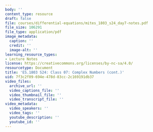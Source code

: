 ```yaml
---
body: ''
content_type: resource
draft: false
file: courses/differential-equations/mites_1803_s24_day7-notes.pdf
file_size: 106291
file_type: application/pdf
image_metadata:
  caption: ''
  credit: ''
  image-alt: ''
learning_resource_types:
- Lecture Notes
license: https://creativecommons.org/licenses/by-nc-sa/4.0/
resourcetype: Document
title: 'ES.1803 S24: Class 07: Complex Numbers (cont.)'
uid: 7f3c2f09-694e-478d-83cc-2c169191db37
video_files:
  archive_url: ''
  video_captions_file: ''
  video_thumbnail_file: ''
  video_transcript_file: ''
video_metadata:
  video_speakers: ''
  video_tags: ''
  youtube_description: ''
  youtube_id: ''
---
```

